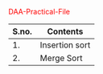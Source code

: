 <span style="color:red">DAA-Practical-File</span>
<table>
<thead>
<tr>
  <th>S.no.</th>
  <th>Contents</th>
</tr>
</thead>
<tbody>
<tr>
  <td>1.</td>
  <td>Insertion sort</td>
</tr>
<tr>
  <td>2.</td>
  <td>Merge Sort</td>
</tr>
</tbody>
</table>
